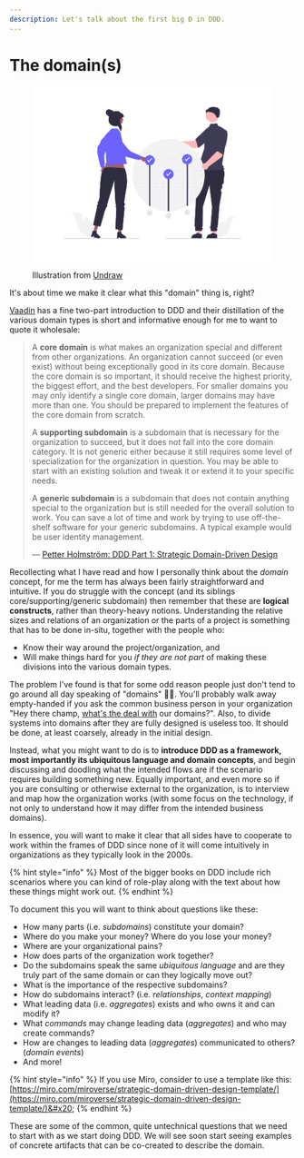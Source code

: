 ```yaml
---
description: Let's talk about the first big D in DDD.
---
```


# The domain(s)

<figure><img src="../.gitbook/assets/undraw_Shared_goals_re_jvqd.png" alt=""><figcaption><p>Illustration from <a href="https://undraw.co/">Undraw</a></p></figcaption></figure>

It's about time we make it clear what this "domain" thing is, right?

[Vaadin](https://vaadin.com/) has a fine two-part introduction to DDD and their distillation of the various domain types is short and informative enough for me to want to quote it wholesale:

> A **core domain** is what makes an organization special and different from other organizations. An organization cannot succeed (or even exist) without being exceptionally good in its core domain. Because the core domain is so important, it should receive the highest priority, the biggest effort, and the best developers. For smaller domains you may only identify a single core domain, larger domains may have more than one. You should be prepared to implement the features of the core domain from scratch.
>
> A **supporting subdomain** is a subdomain that is necessary for the organization to succeed, but it does not fall into the core domain category. It is not generic either because it still requires some level of specialization for the organization in question. You may be able to start with an existing solution and tweak it or extend it to your specific needs.
>
> A **generic subdomain** is a subdomain that does not contain anything special to the organization but is still needed for the overall solution to work. You can save a lot of time and work by trying to use off-the-shelf software for your generic subdomains. A typical example would be user identity management.
>
> — [Petter Holmström: DDD Part 1: Strategic Domain-Driven Design](https://vaadin.com/blog/ddd-part-1-strategic-domain-driven-design)

Recollecting what I have read and how I personally think about the _domain_ concept, for me the term has always been fairly straightforward and intuitive. If you do struggle with the concept (and its siblings core/supporting/generic subdomain) then remember that these are **logical constructs**, rather than theory-heavy notions. Understanding the relative sizes and relations of an organization or the parts of a project is something that has to be done in-situ, together with the people who:

- Know their way around the project/organization, and
- Will make things hard for you _if they are not part_ of making these divisions into the various domain types.

The problem I've found is that for some odd reason people just don't tend to go around all day speaking of "domains" :man_shrugging:. You'll probably walk away empty-handed if you ask the common business person in your organization "Hey there champ, [what's the deal with](https://www.youtube.com/watch?v=v1cVl7KHsGA) our domains?". Also, to divide systems into domains after they are fully designed is useless too. It should be done, at least coarsely, already in the initial design.

Instead, what you might want to do is to **introduce DDD as a framework, most importantly its ubiquitous language and domain concepts**, and begin discussing and doodling what the intended flows are if the scenario requires building something new. Equally important, and even more so if you are consulting or otherwise external to the organization, is to interview and map how the organization works (with some focus on the technology, if not only to understand how it may differ from the intended business domains).

In essence, you will want to make it clear that all sides have to cooperate to work within the frames of DDD since none of it will come intuitively in organizations as they typically look in the 2000s.

{% hint style="info" %}
Most of the bigger books on DDD include rich scenarios where you can kind of role-play along with the text about how these things might work out.
{% endhint %}

To document this you will want to think about questions like these:

- How many parts (i.e. _subdomains_) constitute your domain?
- Where do you make your money? Where do you lose your money?
- Where are your organizational pains?
- How does parts of the organization work together?
- Do the subdomains speak the same _ubiquitous language_ and are they truly part of the same domain or can they logically move out?
- What is the importance of the respective subdomains?
- How do subdomains interact? (i.e. _relationships_, _context mapping_)
- What leading data (i.e. _aggregates_) exists and who owns it and can modify it?
- What _commands_ may change leading data (_aggregates_) and who may create commands?
- How are changes to leading data (_aggregates_) communicated to others? (_domain events_)
- And more!

{% hint style="info" %}
If you use Miro, consider to use a template like this: [https://miro.com/miroverse/strategic-domain-driven-design-template/](https://miro.com/miroverse/strategic-domain-driven-design-template/)&#x20;
{% endhint %}

These are some of the common, quite untechnical questions that we need to start with as we start doing DDD. We will see soon start seeing examples of concrete artifacts that can be co-created to describe the domain.
